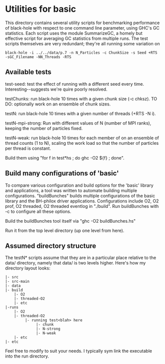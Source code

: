 Utilities for basic
===========================

This directory contains several utility scripts for benchmarking performance of black-hole with respect to one command line parameter, using GHC's GC statistics. Each script uses the module SummarizeGC, a homely but effective script for averaging GC statistics from multiple runs. The test scripts themselves are very redundant; they're all running some variation on

    black-hole -i ../../data/p.7 -n N_Particles -c ChunkSize -s Seed +RTS -sGC_Filename -NN_Threads -RTS

Available tests
---------------
test-seed: test the effect of running with a different seed every time. Interesting--suggests we're quire poorly resolved.

testChunks: run black-hole 10 times with a given chunk size (-c chksz). TO DO: optionally work on an ensemble of chunk sizes.

testN: run black-hole 10 times with a given number of threads (+RTS -N i).

testN-mpi-strong: Run with different values of N (number of MPI ranks), keeping the number of particles fixed.

testN-weak: run black-hole 10 times for each member of on an ensemble of thread counts (1 to N), scaling the work load so that the number of particles per thread is constant.

Build them using "for f in test*hs ; do ghc -O2 ${f} ; done".

Build many configurations of 'basic'
------------------------------------

To compare various configuration and build options for the 'basic' library and applications, a tool was written to automate building multiple configurations. "buildBunches" builds multiple configurations of the basic library and the BH-philox driver applications. Configurations include O2, O2 prof, O2 threaded, O2 threaded eventlog in "./build".
Run buildBunches with -c to configure all these options.

Build the buildBunches tool itself via "ghc -O2 buildBunches.hs"

Run it from the top level directory (up one level from here).

Assumed directory structure
---------------------------
The testN* scripts assume that they are in a particular place relative to the data/ directory, namely that data/  is two levels higher. Here's how my directory layout looks:

    |- src
    |- src-main
    |- data
    |- build
        |- O2
        |- threaded-O2
        |- etc
    |-runs
        |- O2
        |- threaded-O2
             |- running test<blah> here
                  |- chunk
                  |- N-strong
                  |- N-weak
        |- etc
    |- etc

Feel free to modify to suit your needs. I typically sym link the executable into the run directory.

